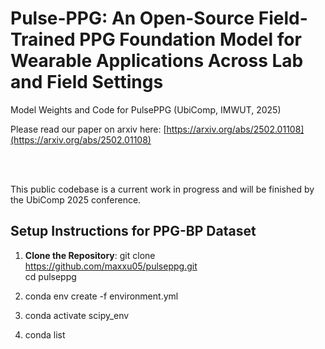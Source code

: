 # Pulse-PPG: An Open-Source Field-Trained PPG Foundation Model for Wearable Applications Across Lab and Field Settings

Model Weights and Code for PulsePPG (UbiComp, IMWUT, 2025)








Please read our paper on arxiv here: [https://arxiv.org/abs/2502.01108](https://arxiv.org/abs/2502.01108)





<br/><br/>


This public codebase is a current work in progress and will be finished by the UbiComp 2025 conference.


## Setup Instructions for PPG-BP Dataset

1. **Clone the Repository**: 
git clone https://github.com/maxxu05/pulseppg.git   
cd pulseppg

2. conda env create -f environment.yml

3. conda activate scipy_env

4. conda list
